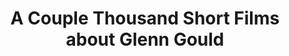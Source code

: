 ---
ee_id: '2147'
site: '1'
type: '2'
url: 2008-082-a-couple-thousand-short-films-about-glenn-gould-publication
title: 'A Couple Thousand Short Films about Glenn Gould '
year: '2008'
display_year: '2008'
medium: Publication
dims: 7.75 x 5 x 0.75
pitch:
ps:
live_url:
related: |-
  [41] 2007-006 A Couple Thousand Short Films About Glenn Gould - 2007-006-a-couple-thousand-short-films-about-glenn-gould
  [43] 2007-007 On C - 2007-007-on-c
youtube:
related_code:
imgs: glenn-gould-2008-082-full-1-press-ih.jpg
subheading: "(Publication)"
download:
add_credit: Dexter Sinister
commission:
layout: things-i-made
---